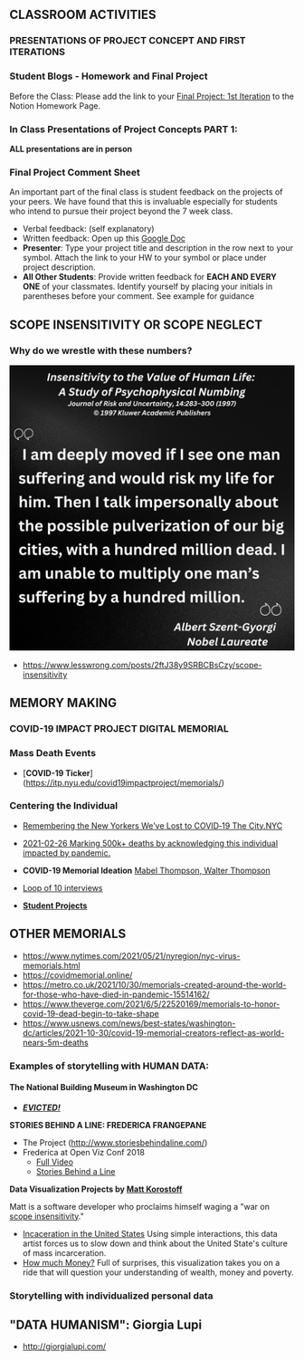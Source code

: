 ## CLASSROOM ACTIVITIES

### PRESENTATIONS OF PROJECT CONCEPT AND FIRST ITERATIONS

### Student Blogs - Homework and Final Project

Before the Class: Please add the link to your [Final Project: 1st Iteration](https://www.notion.so/Week05-1e2cdd96a84f8057bd1cde7b1cb468fe) to the Notion Homework Page. 

### In Class Presentations of Project Concepts PART 1:

**ALL presentations are in person**

### Final Project Comment Sheet

An important part of the final class is student feedback on the projects of your peers. We have found that this is invaluable especially for students who intend to pursue their project beyond the 7 week class.

- Verbal feedback: (self explanatory)
- Written feedback:
  Open up this [Google Doc](https://docs.google.com/document/d/1TITQZSLZx_YbQsR5FAty5X8pNpsJXjgmgsV8NB_vDSE/edit?usp=sharing)
- **Presenter**: Type your project title and description in the row next to your symbol. Attach the link to your HW to your symbol or place under project description.
- **All Other Students**: Provide written feedback for **EACH AND EVERY ONE** of your classmates. Identify yourself by placing your initials in parentheses before your comment. See example for guidance

## SCOPE INSENSITIVITY OR SCOPE NEGLECT

### Why do we wrestle with these numbers?

![Psychosocial Numbing](https://github.com/jht9629-nyu/covid-19-data-stories-2024/blob/main/Images/2.png)

- https://www.lesswrong.com/posts/2ftJ38y9SRBCBsCzy/scope-insensitivity

## MEMORY MAKING

### COVID-19 IMPACT PROJECT DIGITAL MEMORIAL

### Mass Death Events

- [**COVID-19 Ticker**] (https://itp.nyu.edu/covid19impactproject/memorials/)

### Centering the Individual

- [Remembering the New Yorkers We’ve Lost to‌ COVID‑19 The City.NYC](https://projects.thecity.nyc/covid-19-deaths/)

- [2021-02-26
  Marking 500k+ deaths by acknowledging this individual impacted by pandemic.](https://github.com/jht9629-nyu/covid-19-data-stories/blob/main/jht/2021-02-26-Roberto-Tobias-Jr.md)

- **COVID-19 Memorial Ideation** [Mabel Thompson, Walter Thompson](https://jht1493.net/Pilot/the-city-nyc/dots/)

- [Loop of 10 interviews](https://jht1493.net/Pilot/rusty-sync)

- [**Student Projects**](https://itp.nyu.edu/covid19impactproject/data-storytelling/)

## OTHER MEMORIALS

- https://www.nytimes.com/2021/05/21/nyregion/nyc-virus-memorials.html
- https://covidmemorial.online/
- https://metro.co.uk/2021/10/30/memorials-created-around-the-world-for-those-who-have-died-in-pandemic-15514162/
- https://www.theverge.com/2021/6/5/22520169/memorials-to-honor-covid-19-dead-begin-to-take-shape
- https://www.usnews.com/news/best-states/washington-dc/articles/2021-10-30/covid-19-memorial-creators-reflect-as-world-nears-5m-deaths

### Examples of storytelling with HUMAN DATA:

#### The National Building Museum in Washington DC

- **_[EVICTED!](https://nbm.org/exhibitions/evicted/)_**

**STORIES BEHIND A LINE: FREDERICA FRANGEPANE**

- The Project (http://www.storiesbehindaline.com/)
- Frederica at Open Viz Conf 2018
  - [Full Video](https://www.youtube.com/watch?v=AloL4SuRdA4)
  - [Stories Behind a Line](https://www.youtube.com/watch?t=1094&v=AloL4SuRdA4)

**Data Visualization Projects by [Matt Korostoff](https://mkorostoff.github.io/)**

Matt is a software developer who proclaims himself waging a "war on [scope insensitivity](https://www.lesswrong.com/posts/2ftJ38y9SRBCBsCzy/scope-insensitivity)."

- [Incaceration in the United States](https://mkorostoff.github.io/incarceration-in-real-numbers/) Using simple interactions, this data artist forces us to slow down and think about the United State's culture of mass incarceration.
- [How much Money?](https://mkorostoff.github.io/1-pixel-wealth/) Full of surprises, this visualization takes you on a ride that will question your understanding of wealth, money and poverty.

### Storytelling with individualized personal data


## "DATA HUMANISM": Giorgia Lupi

- http://giorgialupi.com/

<!-- ## EVALUATIONS

Please complete your final evaluations for the course. Evaluations are confidential and help us to improve on the course. Thank you in advance for your feedback. -->
